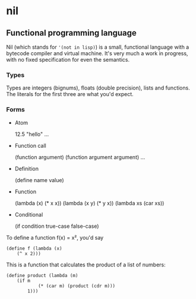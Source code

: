 nil
===

## Functional programming language

Nil (which stands for `'(not in lisp)`) is a small, functional language with
a bytecode compiler and virtual machine. It's very much a work in progress,
with no fixed specification for even the semantics.

### Types

Types are integers (bignums), floats (double precision), lists and functions.
The literals for the first three are what you'd expect.

### Forms

 - Atom

    12.5
    "hello"
    ...

 - Function call

    (function argument)
    (function argument argument)
    ...

 - Definition

    (define name value)

 - Function

    (lambda (x) (* x x))
    (lambda (x y) (* y x))
    (lambda xs (car xs))

 - Conditional

    (if condition true-case false-case)

To define a function f(x) = x², you'd say

    (define f (lambda (x)
        (^ x 2)))

This is a function that calculates the product of a list of numbers:

    (define product (lambda (m)
        (if m
                (* (car m) (product (cdr m)))
            1)))
